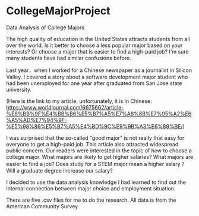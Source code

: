 # CollegeMajorProject
Data Analysis of College Majors
 
The high quality of education in the United States attracts students from all over the world. Is it better to choose a less popular major based on your interests? Or choose a major that is easier to find a high-paid job? I'm sure many students have had similar confusions before.

Last year，when I worked for a Chinese newspaper as a journalist in Silicon Valley. I covered a story about a software development major student who had been unemployed for one year after graduated from San Jose state university.

(Here is the link to my article, unfortunately, it is in Chinese: https://www.worldjournal.com/6675662/article-%E8%BB%9F%E4%BB%B6%E5%B7%A5%E7%A8%8B%E7%95%A2%E6%A5%AD%E7%94%9F-%E5%98%86%E5%B7%A5%E4%BD%9C%E9%9B%A3%E6%89%BE/)

I was surprised that the so-called "good major" is not really that easy for everyone to get a high-paid job. This article also attracted widespread public concern. Our readers were interested in the topic of how to choose a college major. What majors are likely to get higher salaries? What majors are easier to find a job? Does study for a STEM major mean a higher salary？Will a graduate degree increase our salary?

I decided to use the data analysis knowledge I had learned to find out the internal connection between major choice and employment situation.

There are five .csv files for me to do the research. All data is from the American Community Survey.

